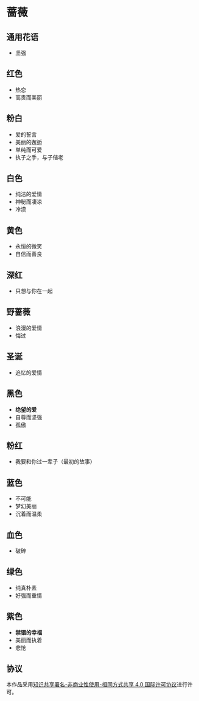 # 蔷薇

## 通用花语

- 坚强

## 红色

- 热恋
- 高贵而美丽

## 粉白

- 爱的誓言
- 美丽的邂逅
- 单纯而可爱
- 执子之手，与子偕老

## 白色

- 纯洁的爱情
- 神秘而凄凉
- 冷漠

## 黄色

- 永恒的微笑
- 自信而善良

## 深红

- 只想与你在一起

## 野蔷薇

- 浪漫的爱情
- 悔过

## 圣诞

- 追忆的爱情

## 黑色

- **绝望的爱**
- 自尊而坚强
- 孤傲

## 粉红

- 我要和你过一辈子（最初的故事）

## 蓝色

- 不可能
- 梦幻美丽
- 沉着而温柔

## 血色

- 破碎

## 绿色

- 纯真朴素
- 好强而重情

## 紫色

- **禁锢的幸福**
- 美丽而执着
- 悲怆

## 协议

本作品采用[知识共享署名-非商业性使用-相同方式共享 4.0 国际许可协议](https://creativecommons.org/licenses/by-nc-sa/4.0/deed.zh)进行许可。

